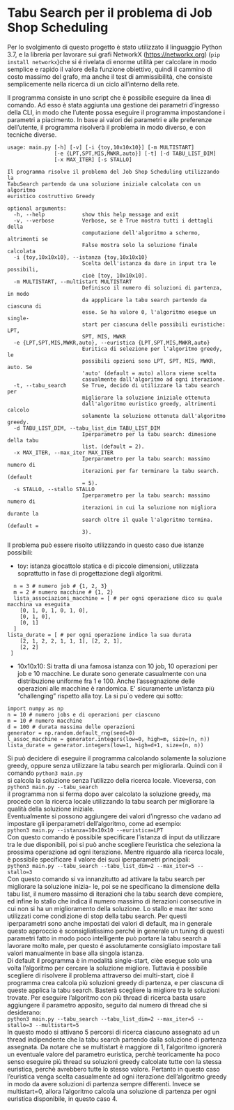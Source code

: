 # Tabu Search per il problema di Job Shop Scheduling

Per lo svolgimento di questo progetto è stato utilizzato il linguaggio Python 3.7, e la libreria per lavorare sui grafi NetworkX (https://networkx.org) (`pip install networkx`)che si é rivelata di enorme utilità per calcolare in modo semplice e rapido il valore della funzione obiettivo, quindi il cammino di costo massimo del grafo, ma anche il test di ammissibilità, che consiste semplicemente nella ricerca di un ciclo all’interno della rete.

Il programma consiste in uno script che è possibile eseguire da linea di comando. Ad esso è stata aggiunta una gestione dei parametri d’ingresso della CLI, in modo che l’utente possa eseguire il programma impostandone i parametri a piacimento. In base ai valori dei parametri e alle preferenze dell’utente, il programma risolverà il problema in modo diverso, e con tecniche diverse.
```
usage: main.py [-h] [-v] [-i {toy,10x10x10}] [-m MULTISTART]
               [-e {LPT,SPT,MIS,MWKR,auto}] [-t] [-d TABU_LIST_DIM]
               [-x MAX_ITER] [-s STALLO]

Il programma risolve il problema del Job Shop Scheduling utilizzando la
TabuSearch partendo da una soluzione iniziale calcolata con un algoritmo
euristico costruttivo Greedy

optional arguments:
  -h, --help            show this help message and exit
  -v, --verbose         Verbose, se è True mostra tutti i dettagli della
                        computazione dell'algoritmo a schermo, altrimenti se
                        False mostra solo la soluzione finale calcolata
  -i {toy,10x10x10}, --istanza {toy,10x10x10}
                        Scelta dell'istanza da dare in input tra le possibili,
                        cioè [toy, 10x10x10].
  -m MULTISTART, --multistart MULTISTART
                        Definisco il numero di soluzioni di partenza, in modo
                        da appplicare la tabu search partendo da ciascuna di
                        esse. Se ha valore 0, l'algoritmo esegue un single-
                        start per ciascuna delle possibili euristiche: LPT,
                        SPT, MIS, MWKR
  -e {LPT,SPT,MIS,MWKR,auto}, --euristica {LPT,SPT,MIS,MWKR,auto}
                        Euritica di selezione per l'algoritmo greedy, le
                        possibili opzioni sono LPT, SPT, MIS, MWKR, auto. Se
                        'auto' (default = auto) allora viene scelta
                        casualmente dall'algoritmo ad ogni iterazione.
  -t, --tabu_search     Se True, decido di utilizzare la tabu search per
                        migliorare la soluzione iniziale ottenuta
                        dall'algoritmo euristico greedy, altrimenti calcolo
                        solamente la soluzione ottenuta dall'algoritmo greedy.
  -d TABU_LIST_DIM, --tabu_list_dim TABU_LIST_DIM
                        Iperparametro per la tabu search: dimesione della tabu
                        list. (default = 2).
  -x MAX_ITER, --max_iter MAX_ITER
                        Iperparametro per la tabu search: massimo numero di
                        iterazioni per far terminare la tabu search. (default
                        = 5).
  -s STALLO, --stallo STALLO
                        Iperparametro per la tabu search: massimo numero di
                        iterazioni in cui la soluzione non migliora durante la
                        search oltre il quale l'algoritmo termina. (default =
                        3).
```

Il problema può essere risolto utilizzando in questo caso due istanze possibili:
- toy: istanza giocattolo statica e di piccole dimensioni, utilizzata soprattutto in fase di progettazione degli algoritmi.
``` 
  n = 3 # numero job # {1, 2, 3}
  m = 2 # numero macchine # {1, 2}
  lista_associazioni_macchine = [ # per ogni operazione dico su quale macchina va eseguita
    [0, 1, 0, 1, 0, 1, 0], 
    [0, 1, 0],
    [0, 1]
  ]
lista_durate = [ # per ogni operazione indico la sua durata 
    [2, 1, 2, 2, 1, 1, 1], [2, 2, 1],
    [2, 2]
 ]
 ```
- 10x10x10: Si tratta di una famosa istanza con 10 job, 10 operazioni per job e 10 macchine. Le durate sono generate casualmente con una distribuzione uniforme fra 1 e 100. Anche l’assegnazione delle operazioni alle macchine è randomica. E' sicuramente un’istanza più ”challenging” rispetto alla toy. La si pu`o vedere qui sotto:
```
import numpy as np
n = 10 # numero jobs e di operazioni per ciascuno 
m = 10 # numero macchine
d = 100 # durata massima delle operazioni 
generator = np.random.default_rng(seed=0)
l_assoc_macchine = generator.integers(low=0, high=m, size=(n, n)) 
lista_durate = generator.integers(low=1, high=d+1, size=(n, n))
```

Si può decidere di eseguire il programma calcolando solamente la soluzione greedy, oppure senza utilizzare la tabu search per migliorarla. Quindi con il comando
`python3 main.py`   
si calcola la soluzione senza l’utilizzo della ricerca locale. Viceversa, con  
`python3 main.py --tabu_search`  
il programma non si ferma dopo aver calcolato la soluzione greedy, ma procede con la ricerca locale utilizzando la tabu search per migliorare la qualità della soluzione iniziale.  
Eventualmente si possono aggiungere dei valori d’ingresso che vadano ad impostare gli iperparametri dell’algoritmo, come ad esempio:  
`python3 main.py --istanza=10x10x10 --euristica=LPT`  
Con questo comando è possibile specificare l’istanza di input da utilizzare tra le due disponibili, poi si può anche scegliere l’euristica che seleziona la prossima operazione ad ogni iterazione. Mentre riguardo alla ricerca locale, è possibile specificare il valore dei suoi iperparametri principali:  
`python3 main.py --tabu_search --tabu_list_dim=2 --max_iter=5 --stallo=3`  
Con questo comando si va innanzitutto ad attivare la tabu search per migliorare la soluzione inizia- le, poi se ne specificano la dimensione della tabu list, il numero massimo di iterazioni che la tabu search deve compiere, ed infine lo stallo che indica il numero massimo di iterazioni consecutive in cui non si ha un miglioramento della soluzione. Lo stallo e max iter sono utilizzati come condizione di stop della tabu search. Per questi iperparametri sono anche impostati dei valori di default, ma in generale questo approccio è sconsigliatissimo perché in generale un tuning di questi parametri fatto in modo poco intelligente può portare la tabu search a lavorare molto male, per questo é assolutamente consigliato impostare tali valori manualmente in base alla singola istanza.  
Di default il programma è in modalità single-start, cièe esegue solo una volta l’algoritmo per cercare la soluzione migliore. Tuttavia è possibile scegliere di risolvere il problema attraverso dei multi-start, cioè il programma crea calcola più soluzioni greedy di partenza, e per ciascuna di queste applica la tabu search. Basterà scegliere la migliore tra le soluzioni trovate. Per eseguire l’algoritmo con più thread di ricerca basta usare aggiungere il parametro apposito, seguito dal numero di thread che si desiderano:  
`python3 main.py --tabu_search --tabu_list_dim=2 --max_iter=5 --stallo=3 --multistart=5`  
In questo modo si attivano 5 percorsi di ricerca ciascuno assegnato ad un thread indipendente che la tabu search partendo dalla soluzione di partenza assegnata.
Da notare che se multistart è maggiore di 1, l’algoritmo ignorerà un eventuale valore del parametro euristica, perchè teoricamente ha poco senso eseguire più thread su soluzioni greedy calcolate tutte con la stessa euristica, perchè avrebbero tutte lo stesso valore. Pertanto in questo caso l’euristica venga scelta casualmente ad ogni iterazione dell’algoritmo greedy in modo da avere soluzioni di partenza sempre differenti. Invece se multistart=0, allora l’algoritmo calcola una soluzione di partenza per ogni euristica disponibile, in questo caso 4.
